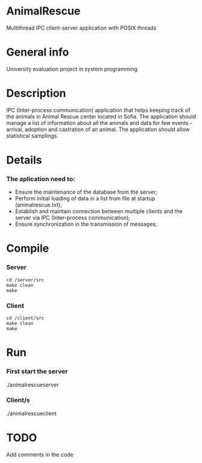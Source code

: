 # AnimalRescue
Multithread IPC client-server application with POSIX threads

# General info

University evaluation project in system programming

# Description

IPC (Inter-process communication) application that helps keeping track of the animals in Animal Rescue center located in Sofia.
The application should manage a list of information about all the animals and data for few events - arrival, adoption and 
castration of an animal. The application should allow statistical samplings.

# Details

### The aplication need to:

 * Ensure the maintenance of the database from the server;
 * Perform initial loading of data in a list from file at startup (animalrescue.txt);
 * Establish and maintain connection between multiple clients and the server via IPC (Inter-process communication);
 * Ensure synchronization in the transmission of messages;
 
# Compile
 
### Server
```
cd /server/src 
make clean 
make
```
 
### Client
```
cd /client/src 
make clean 
make
```
 
 # Run 
 
 ### First start the server
 
 ./animalrescueserver
 
 ### Client/s
 
  ./animalrescueclient

# TODO

Add comments in the code
